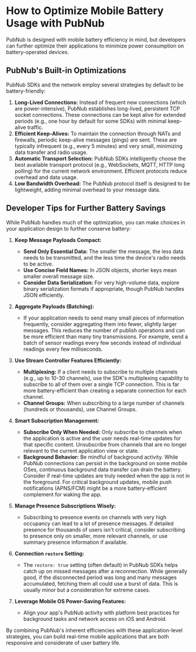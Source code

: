 # How to Optimize Mobile Battery Usage with PubNub

PubNub is designed with mobile battery efficiency in mind, but developers can further optimize their applications to minimize power consumption on battery-operated devices.

## PubNub's Built-in Optimizations

PubNub SDKs and the network employ several strategies by default to be battery-friendly:

1.  **Long-Lived Connections:** Instead of frequent new connections (which are power-intensive), PubNub establishes long-lived, persistent TCP socket connections. These connections can be kept alive for extended periods (e.g., one hour by default for some SDKs) with minimal keep-alive traffic.
2.  **Efficient Keep-Alives:** To maintain the connection through NATs and firewalls, periodic keep-alive messages (pings) are sent. These are typically infrequent (e.g., every 5 minutes) and very small, minimizing data transfer and radio usage.
3.  **Automatic Transport Selection:** PubNub SDKs intelligently choose the best available transport protocol (e.g., WebSockets, MQTT, HTTP long polling) for the current network environment. Efficient protocols reduce overhead and data usage.
4.  **Low Bandwidth Overhead:** The PubNub protocol itself is designed to be lightweight, adding minimal overhead to your message data.

## Developer Tips for Further Battery Savings

While PubNub handles much of the optimization, you can make choices in your application design to further conserve battery:

1.  **Keep Message Payloads Compact:**
    *   **Send Only Essential Data:** The smaller the message, the less data needs to be transmitted, and the less time the device's radio needs to be active.
    *   **Use Concise Field Names:** In JSON objects, shorter keys mean smaller overall message size.
    *   **Consider Data Serialization:** For very high-volume data, explore binary serialization formats if appropriate, though PubNub handles JSON efficiently.

2.  **Aggregate Payloads (Batching):**
    *   If your application needs to send many small pieces of information frequently, consider aggregating them into fewer, slightly larger messages. This reduces the number of publish operations and can be more efficient than many tiny transmissions. For example, send a batch of sensor readings every few seconds instead of individual readings every few milliseconds.

3.  **Use Stream Controller Features Efficiently:**
    *   **Multiplexing:** If a client needs to subscribe to multiple channels (e.g., up to 10-30 channels), use the SDK's multiplexing capability to subscribe to all of them over a single TCP connection. This is far more battery-efficient than creating a separate connection for each channel.
    *   **Channel Groups:** When subscribing to a large number of channels (hundreds or thousands), use Channel Groups. 

4.  **Smart Subscription Management:**
    *   **Subscribe Only When Needed:** Only subscribe to channels when the application is active and the user needs real-time updates for that specific content. Unsubscribe from channels that are no longer relevant to the current application view or state.
    *   **Background Behavior:** Be mindful of background activity. While PubNub connections can persist in the background on some mobile OSes, continuous background data transfer can drain the battery. Consider if real-time updates are truly needed when the app is not in the foreground. For critical background updates, mobile push notifications (APNS/FCM) might be a more battery-efficient complement for waking the app.

5.  **Manage Presence Subscriptions Wisely:**
    *   Subscribing to presence events on channels with very high occupancy can lead to a lot of presence messages. If detailed presence for thousands of users isn't critical, consider subscribing to presence only on smaller, more relevant channels, or use summary presence information if available.

6.  **Connection `restore` Setting:**
    *   The `restore: true` setting (often default) in PubNub SDKs helps catch up on missed messages after a reconnection. While generally good, if the disconnected period was long and many messages accumulated, fetching them all could use a burst of data. This is usually minor but a consideration for extreme cases.

7.  **Leverage Mobile OS Power-Saving Features:**
    *   Align your app's PubNub activity with platform best practices for background tasks and network access on iOS and Android.

By combining PubNub's inherent efficiencies with these application-level strategies, you can build real-time mobile applications that are both responsive and considerate of user battery life.

